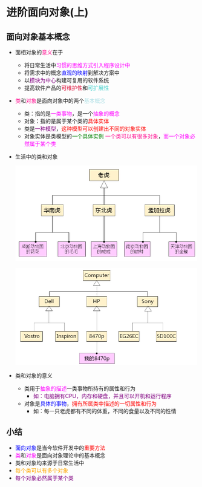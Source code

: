 # 进阶面向对象(上)
## 面向对象基本概念
- 面相对象的<font color=deeppink>意义</font>在于
  - 将日常生活中<font color=Fuchsia>习惯的思维方式引入程序设计中</font>
  - 将需求中的概念<font color=blue>直观的映射</font>到解决方案中
  - 以<font color=purple>模块为中心</font>构建可复用的软件系统
  - 提高软件产品的<font color=Crimson>可维护性</font>和<font color=MediumTurquoise>可扩展性</font>
- <font color=deeppink>类</font>和<font color=deeppink>对象</font>是面向对象中的两个<font color=PowderBlue>基本概念</font>
  - 类：指的是<font color=Fuchsia>一类事物</font>，是一个<font color=Fuchsia>抽象的概念</font>
  - 对象：指的是属于某个类的<font color=red>具体实体</font>
  - 类是<font color=purple>一种模型</font>，<font color=red>这种模型可以创建出不同的对象实体</font>
  - 对象实体是类模型的<font color=green>一个具体实例</font>
  <font color=deeppink>一个类可以有很多对象</font>，<font color=Fuchsia>而一个对象必然属于某个类</font>
- 生活中的类和对象
  
  ![Alt text](image.png)

  ![Alt text](image-1.png)

- 类和对象的意义
  - 类用于<font color=Fuchsia>抽象的描述</font>一类事物所持有的属性和行为
    - <font color=purple>如：电脑拥有CPU，内存和硬盘，并且可以开机和运行程序</font>
  - 对象是<font color=blue>具体的事物</font>，<font color=red>拥有所属类中描述的一切属性和行为</font>
    - 如：每一只老虎都有不同的体重，不同的食量以及不同的性情
  
## 小结
- <font color=blue>面向对象</font>是当今软件开发中的<font color=red>重要方法</font>
- <font color=Fuchsia>类</font>和<font color=Fuchsia>对象</font>是面向对象理论中的基本概念
- 类和对象均来源于日常生活中
- <font color=orange>每个类可以有多个对象</font>
- <font color=purple>每个对象必然属于某个类</font>